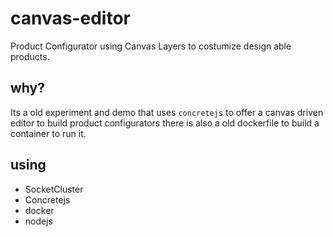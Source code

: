 # canvas-editor
Product Configurator using Canvas Layers to costumize design able products.

## why?
Its a old experiment and demo that uses ``` concretejs ``` to offer a canvas driven editor to build product configurators there is also a old dockerfile to build a container to run it.

## using
- SocketCluster
- Concretejs
- docker
- nodejs
